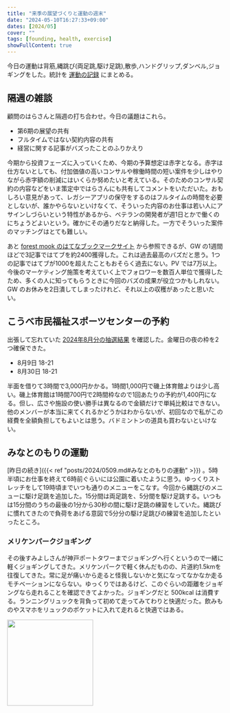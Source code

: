 ```yaml
---
title: "来季の展望づくりと運動の週末"
date: "2024-05-10T16:27:33+09:00"
dates: [2024/05]
cover: ""
tags: [founding, health, exercise]
showFullContent: true
---
```


今日の運動は背筋,縄跳び(両足跳,駆け足跳),散歩,ハンドグリップ,ダンベル,ジョギングをした。統計を [運動の記録](https://docs.google.com/spreadsheets/d/1bg85QtM-LciUgey8I79uI7vW2PEwsP6TVdeIRVkACBg/edit?usp=sharing) にまとめる。

## 隔週の雑談

顧問のはらさんと隔週の打ち合わせ。今日の議題はこれら。

* 第6期の展望の共有
* フルタイムではない契約内容の共有
* 経営に関する記事がバズったことのふりかえり

今期から投資フェーズに入っていくため、今期の予算想定は赤字となる。赤字は仕方ないとしても、付加価値の高いコンサルや稼働時間の短い案件を少しはやりながら赤字額の削減にはいくらか努めたいと考えている。そのためのコンサル契約の内容などをいま策定中ではらさんにも共有してコメントをいただいた。おもしろい意見があって、レガシーアプリの保守をするのはフルタイムの時間を必要としないが、誰かやらないといけなくて、そういった内容のお仕事は若い人にアサインしづらいという特性があるから、ベテランの開発者が週1日とかで働くのにちょうどよいという。確かにその通りだなと納得した。一方でそういった案件のマッチングはとても難しい。

あと [forest mook のはてなブックマークサイト](https://b.hatena.ne.jp/site/note.com/t2y1979) から参照できるが、GW の1週間ほどで3記事ではてブを約2400獲得した。これは過去最高のバズだと思う。1つの記事ではてブが1000を超えたこともおそらく過去にない。PV では7万以上。今後のマーケティング施策を考えていく上でフォロワーを数百人単位で獲得したため、多くの人に知ってもらうときに今回のバズの成果が役立つかもしれない。GW のお休みを2日潰してしまったけれど、それ以上の収穫があったと思いたい。

## こうべ市民福祉スポーツセンターの予約

出張して忘れていた [2024年8月分の抽選結果](https://www.cospa-wellness.co.jp/corp/kobefukushi-sc/taiikukanntyuusenn%205gatubun.pdf) を確認した。金曜日の夜の枠を2つ確保できた。

* 8月9日 18-21
* 8月30日 18-21

半面を借りて3時間で3,000円かかる。1時間1,000円で磯上体育館よりは少し高い。磯上体育館は1時間700円で2時間枠なので1回あたりの予約が1,400円になる。但し、広さや施設の使い勝手は異なるので金額だけで単純比較はできない。他のメンバーが本当に来てくれるかどうかはわからないが、初回なので私がこの経費を全額負担してもよいとは思う。バドミントンの道具も買わないといけない。

## みなとのもりの運動

[昨日の続き]({{< ref "posts/2024/0509.md#みなとのもりの運動" >}}) 。5時半頃にお仕事を終えて6時前ぐらいには公園に着いたように思う。ゆっくりストレッチをして19時頃までいつも通りのメニューをこなす。今回から縄跳びのメニューに駆け足跳を追加した。15分間は両足跳を、5分間を駆け足跳する。いつもは15分間のうちの最後の1分から30秒の間に駆け足跳の練習をしていた。縄跳びに慣れてきたので負荷をあげる意図で5分分の駆け足跳びの練習を追加したといったところ。

### メリケンパークジョギング

その後すみよしさんが神戸ポートタワーまでジョギングへ行くというので一緒に軽くジョギングしてきた。メリケンパークで軽く休んだものの、片道約1.5kmを往復してきた。常に足が痛いから走ると怪我しないかと気になってなかなか走るモチベーションにならない。ゆっくりではあるけど、このぐらいの距離をジョギングなら走れることを確認できてよかった。ジョギングだと 500kcal は消費する。ランニングリュックを背負って初めて走ってみてわりと快適だった。飲みものやスマホをリュックのポケットに入れて走れると快適ではある。

<a href="https://amzn.to/4aiZ1lN" target="_blank"><img src="https://m.media-amazon.com/images/I/51Wev9uoKLL._AC_SX425_.jpg" width="200" /></a>
